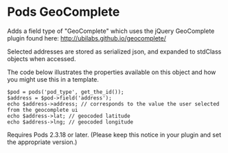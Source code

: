 Pods GeoComplete
===========

Adds a field type of "GeoComplete" which uses the jQuery GeoComplete plugin found here: http://ubilabs.github.io/geocomplete/

Selected addresses are stored as serialized json, and expanded to stdClass objects when accessed.

The code below illustrates the properties available on this object and how you might use this in a template.

    $pod = pods('pod_type', get_the_id());
    $address = $pod->field('address');
    echo $address->address; // corresponds to the value the user selected from the geocomplete ui
    echo $address->lat; // geocoded latitude
    echo $address->lng; // geocoded longitude

Requires Pods 2.3.18 or later. (Please keep this notice in your plugin and set the appropriate version.)
